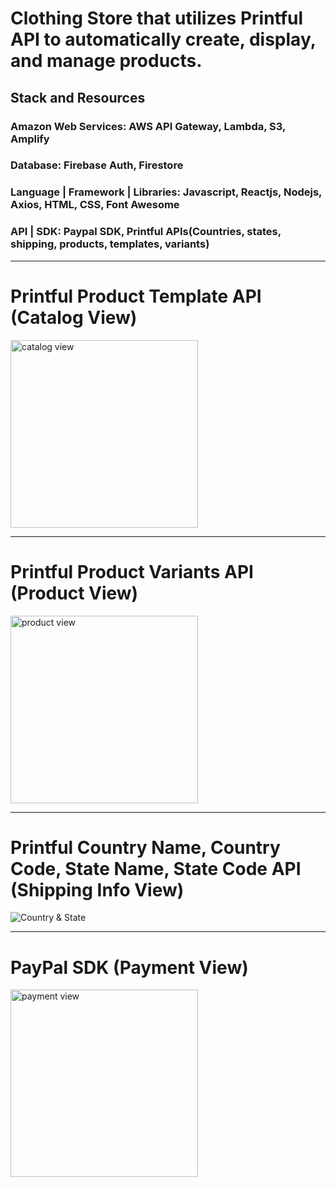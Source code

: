 # Clothing Store that utilizes Printful API to automatically create, display, and manage products.

## Stack and Resources

### Amazon Web Services: AWS API Gateway, Lambda, S3, Amplify
### Database: Firebase Auth, Firestore
### Language | Framework | Libraries: Javascript, Reactjs, Nodejs, Axios, HTML, CSS, Font Awesome
### API | SDK: Paypal SDK, Printful APIs(Countries, states, shipping, products, templates, variants)

<hr/>

# Printful Product Template API (Catalog View)
<img src="https://github.com/stmblueprint/woodnote_finery_vite/blob/main/src/assets/catalog.png" alt="catalog view" width="300">

<hr/>

# Printful Product Variants API (Product View)
<img src="https://github.com/stmblueprint/woodnote_finery_vite/blob/main/src/assets/productview.png" alt="product view" width="300">

<hr/>

# Printful Country Name, Country Code, State Name, State Code API (Shipping Info View)
![Country & State](https://github.com/stmblueprint/woodnote_finery_vite/blob/main/src/assets/country_state.gif)

<hr/>

# PayPal SDK (Payment View)
<img src="https://github.com/stmblueprint/woodnote_finery_vite/blob/main/src/assets/payment.png" alt="payment view" width="300">
